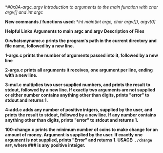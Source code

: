 **#0x0A-argc_argv Introduction to arguments to the main function with char *argv[] and int argc**

**New commands / functions used:**
**int main(int argc, char *argv[]), argv[0]**

**Helpful Links**
**Arguments to main**
**argc and argv**
**Description of Files**

**0-whatsmyname.c**
**prints the program's path in the current directory and file name, followed by a new line.**

**1-args.c**
**prints the number of arguments passed into it, followed by a new line**

**2-args.c**
**prints all arguments it receives, one argument per line, ending with a new line.**

**3-mul.c**
**multiplies two user supplied numbers, and prints the result to stdout, followed by a new line. If exactly two arguments are not supplied or either number contains anything other than digits, prints "error" to stdout and returns 1.**

**4-add.c**
**adds any number of positive intgers, supplied by the user, and prints the result to stdout, followed by a new line. If any number contains anything other than digits, prints "error" to stdout and returns 1.**

**100-change.c**
**prints the minimum number of coins to make change for an amount of money. Argument is supplied by the user. If exactly one argument is not supplied, prints "Error" and returns 1. USAGE: ``./change ###``, where ### is any positive inteiger.**
